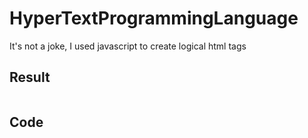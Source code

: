 # HyperTextProgrammingLanguage
It's not a joke, I used javascript to create logical html tags

## Result
<img width="180em" href="/imgs/result.png">

## Code
<img width="180em" href="/imgs/code.png">
